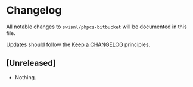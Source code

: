 # Changelog

All notable changes to `swisnl/phpcs-bitbucket` will be documented in this file.

Updates should follow the [Keep a CHANGELOG](https://keepachangelog.com/) principles.

## [Unreleased]

- Nothing.
